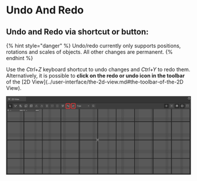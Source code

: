 # Undo And Redo

## Undo and Redo via shortcut or button:

{% hint style="danger" %}
Undo/redo currently only supports positions, rotations and scales of objects. All other changes are permanent.
{% endhint %}

Use the _Ctrl+Z_ keyboard shortcut to undo changes and _Ctrl+Y_ to redo them. Alternatively, it is possible to **click on the redo or undo icon in the toolbar** of the [2D View](../user-interface/the-2d-view.md#the-toolbar-of-the-2D View).

![](../../../.gitbook/assets/iVP_Planning_ObjectInteraction_UndoRedo.png)
